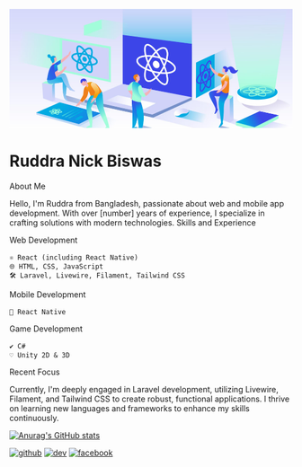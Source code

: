 ![Web and Native app developer](https://github.com/RuddraNickBiswas/RuddraNickBiswas/blob/main/pt021uel8t0w2f7rkamn.jpg?raw=true)
# Ruddra Nick Biswas

About Me

Hello, I'm Ruddra from Bangladesh, passionate about web and mobile app development. With over [number] years of experience, I specialize in crafting solutions with modern technologies.
Skills and Experience

Web Development

    ⚛️ React (including React Native)
    🌐 HTML, CSS, JavaScript
    🛠 Laravel, Livewire, Filament, Tailwind CSS

Mobile Development

    📱 React Native

Game Development

    ✔️ C#
    ♡ Unity 2D & 3D

Recent Focus

Currently, I'm deeply engaged in Laravel development, utilizing Livewire, Filament, and Tailwind CSS to create robust, functional applications. I thrive on learning new languages and frameworks to enhance my skills continuously.


[![Anurag's GitHub stats](https://github-readme-stats.vercel.app/api?username=RuddraNickBiswas)](https://github.com/anuraghazra/github-readme-stats)


[<img src='https://cdn.jsdelivr.net/npm/simple-icons@3.0.1/icons/github.svg' alt='github' height='40'>](https://github.com/NickRuddraBiswas)  [<img src='https://cdn.jsdelivr.net/npm/simple-icons@3.0.1/icons/dev-dot-to.svg' alt='dev' height='40'>](https://dev.to/ruddranickbiswas)  [<img src='https://cdn.jsdelivr.net/npm/simple-icons@3.0.1/icons/facebook.svg' alt='facebook' height='40'>](https://www.facebook.com/RuddraNickBiswas)  
